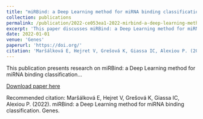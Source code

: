 ```yaml
---
title: "miRBind: a Deep Learning method for miRNA binding classification"
collection: publications
permalink: /publication/2022-ce053ea1-2022-mirbind-a-deep-learning-method-for-mirn
excerpt: 'This paper discusses miRBind: a Deep Learning method for miRNA binding classification...'
date: 2022-01-01
venue: 'Genes'
paperurl: 'https://doi.org/'
citation: 'Maršálková E, Hejret V, Grešová K, Giassa IC, Alexiou P. (2022). miRBind: a Deep Learning method for miRNA binding classification. Genes.'
---
```


This publication presents research on miRBind: a Deep Learning method for miRNA binding classification...

[Download paper here](https://doi.org/)

Recommended citation: Maršálková E, Hejret V, Grešová K, Giassa IC, Alexiou P. (2022). miRBind: a Deep Learning method for miRNA binding classification. Genes.

